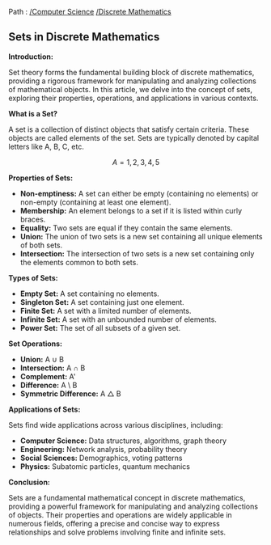 Path : [/Computer Science](../../index.md) [/Discrete Mathematics](../index.md)
## Sets in Discrete Mathematics

**Introduction:**

Set theory forms the fundamental building block of discrete mathematics, providing a rigorous framework for manipulating and analyzing collections of mathematical objects. In this article, we delve into the concept of sets, exploring their properties, operations, and applications in various contexts.


**What is a Set?**

A set is a collection of distinct objects that satisfy certain criteria. These objects are called elements of the set. Sets are typically denoted by capital letters like A, B, C, etc. 

$$A = {1, 2, 3, 4, 5}$$

**Properties of Sets:**

- **Non-emptiness:** A set can either be empty (containing no elements) or non-empty (containing at least one element).
- **Membership:** An element belongs to a set if it is listed within curly braces. 
- **Equality:** Two sets are equal if they contain the same elements.
- **Union:** The union of two sets is a new set containing all unique elements of both sets.
- **Intersection:** The intersection of two sets is a new set containing only the elements common to both sets.


**Types of Sets:**

- **Empty Set:** A set containing no elements.
- **Singleton Set:** A set containing just one element.
- **Finite Set:** A set with a limited number of elements.
- **Infinite Set:** A set with an unbounded number of elements.
- **Power Set:** The set of all subsets of a given set.


**Set Operations:**

- **Union:** A ∪ B
- **Intersection:** A ∩ B
- **Complement:** A' 
- **Difference:** A \ B 
- **Symmetric Difference:** A △ B


**Applications of Sets:**

Sets find wide applications across various disciplines, including:

- **Computer Science:** Data structures, algorithms, graph theory
- **Engineering:** Network analysis, probability theory
- **Social Sciences:** Demographics, voting patterns
- **Physics:** Subatomic particles, quantum mechanics


**Conclusion:**

Sets are a fundamental mathematical concept in discrete mathematics, providing a powerful framework for manipulating and analyzing collections of objects. Their properties and operations are widely applicable in numerous fields, offering a precise and concise way to express relationships and solve problems involving finite and infinite sets.
